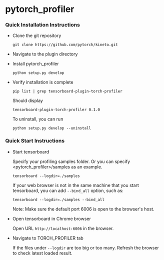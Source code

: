 # pytorch_profiler

### Quick Installation Instructions

* Clone the git repository

  `git clone https://github.com/pytorch/kineto.git`

* Navigate to the plugin directory

* Install pytorch_profiler

  `python setup.py develop`

* Verify installation is complete

  `pip list | grep tensorboard-plugin-torch-profiler`

  Should display

  `tensorboard-plugin-torch-profiler 0.1.0`

  To uninstall, you can run 

  `python setup.py develop --uninstall`


### Quick Start Instructions

* Start tensorboard

  Specify your profiling samples folder.
  Or you can specify <pytorch_profiler>/samples as an example.

  `tensorboard --logdir=./samples`

  If your web browser is not in the same machine that you start tensorboard,
  you can add `--bind_all` option, such as:

  `tensorboard --logdir=./samples --bind_all`

  Note: Make sure the default port 6006 is open to the browser's host.

* Open tensorboard in Chrome browser

  Open URL `http://localhost:6006` in the browser.

* Navigate to TORCH_PROFILER tab

  If the files under `--logdir` are too big or too many.
  Refresh the browser to check latest loaded result.
